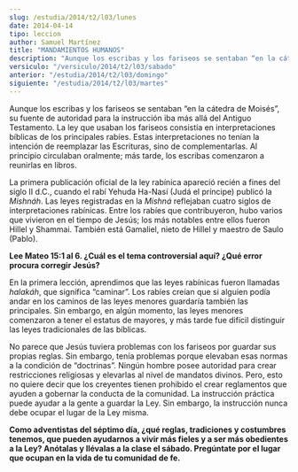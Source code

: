 ```yaml
---
slug: /estudia/2014/t2/l03/lunes
date: 2014-04-14
tipo: leccion
author: Samuel Martínez
title: "MANDAMIENTOS HUMANOS"
description: "Aunque los escribas y los fariseos se sentaban “en la cátedra de Moisés”, su  fuente de autoridad para la instrucción iba más allá del Antiguo Testamento. La  ley que usaban los fariseos consistía en interpretaciones bíblicas de los  principales rabíes. Estas interpretaciones ..."
versiculo: "/versiculo/2014/t2/l03/sabado"
anterior: "/estudia/2014/t2/l03/domingo"
siguiente: "/estudia/2014/t2/l03/martes"
---
```


Aunque los escribas y los fariseos se sentaban “en la cátedra de Moisés”, su fuente de autoridad para la instrucción iba más allá del Antiguo Testamento. La ley que usaban los fariseos consistía en interpretaciones bíblicas de los principales rabíes. Estas interpretaciones no tenían la intención de reemplazar las Escrituras, sino de complementarlas. Al principio circulaban oralmente; más tarde, los escribas comenzaron a reunirlas en libros.

La primera publicación oficial de la ley rabínica apareció recién a fines del siglo II d.C., cuando el rabí Yehuda Ha-Nasí (Judá el príncipe) publicó la _Mishnáh_. Las leyes registradas en la _Mishná_ reflejaban cuatro siglos de interpretaciones rabínicas. Entre los rabíes que contribuyeron, hubo varios que vivieron en el tiempo de Jesús; los más notables entre ellos fueron Hillel y Shammai. También está Gamaliel, nieto de Hillel y maestro de Saulo (Pablo).

**Lee Mateo 15:1 al 6. ¿Cuál es el tema controversial aquí? ¿Qué error procura corregir Jesús?**

En la primera lección, aprendimos que las leyes rabínicas fueron llamadas _halakáh_, que significa “caminar”. Los rabíes creían que si alguien podía andar en los caminos de las leyes menores guardaría también las principales. Sin embargo, en algún momento, las leyes menores comenzaron a tener el estatus de mayores, y más tarde fue difícil distinguir las leyes tradicionales de las bíblicas.

No parece que Jesús tuviera problemas con los fariseos por guardar sus propias reglas. Sin embargo, tenía problemas porque elevaban esas normas a la condición de “doctrinas”. Ningún hombre posee autoridad para crear restricciones religiosas y elevarlas al nivel de mandatos divinos. Pero, esto no quiere decir que los creyentes tienen prohibido el crear reglamentos que ayuden a gobernar la conducta de la comunidad. La instrucción práctica puede ayudar a la gente a guardar la Ley. Sin embargo, la instrucción nunca debe ocupar el lugar de la Ley misma.

**Como adventistas del séptimo día, ¿qué reglas, tradiciones y costumbres tenemos, que pueden ayudarnos a vivir más fieles y a ser más obedientes a la Ley? Anótalas y llévalas a la clase el sábado. Pregúntate por el lugar que ocupan en la vida de tu comunidad de fe.**
